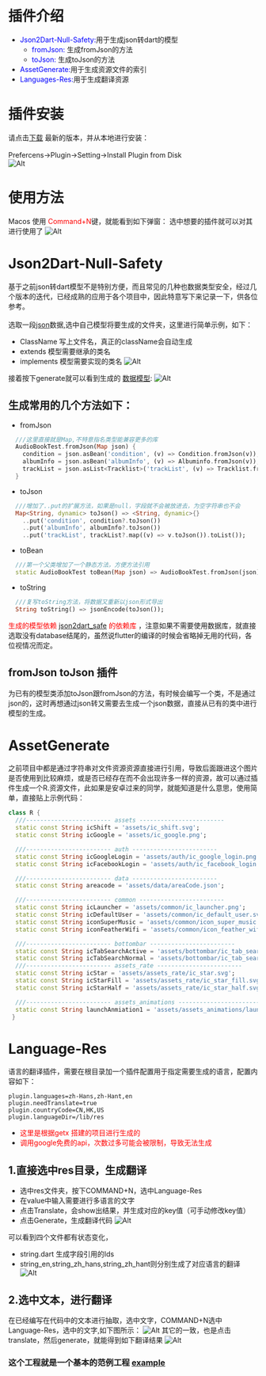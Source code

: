 # 插件介绍

- <font color=blue>Json2Dart-Null-Safety:</font>用于生成json转dart的模型
    - <font color=blue>fromJson: </font> 生成fromJson的方法
    - <font color=blue>toJson: </font> 生成toJson的方法
- <font color=blue>AssetGenerate:</font>用于生成资源文件的索引
- <font color=blue>Languages-Res:</font>用于生成翻译资源

# 插件安装

请点击[下载](https://github.com/fastcode555/JsonBeanGenerator/tree/master/publish_version) 最新的版本，并从本地进行安装：
</br></br>
Prefercens->Plugin->Setting->Install Plugin from Disk
</br>
![Alt](pic/install_from_plugin.png)

# 使用方法

Macos 使用 <font color=red>Command+N</font>键，就能看到如下弹窗： 选中想要的插件就可以对其进行使用了
![Alt](pic/generate_dialog.png)

# Json2Dart-Null-Safety

基于之前json转dart模型不是特别方便，而且常见的几种也数据类型安全，经过几个版本的迭代，已经成熟的应用于各个项目中，因此特意写下来记录一下，供各位参考。</br>
</br>
选取一段[json](pic/datas/audio_book.json)数据,选中自己模型将要生成的文件夹，这里进行简单示例，如下：

- ClassName 写上文件名，真正的className会自动生成
- extends 模型需要继承的类名
- implements 模型需要实现的类名
  ![Alt](pic/json_show_dialog.png)

接着按下generate就可以看到生成的 [数据模型](pic/datas/audio_book_test.dart):
![Alt](pic/json_generate_success.png)

## 生成常用的几个方法如下：

- fromJson

```dart
  ///这里直接就是Map,不特意指名类型能兼容更多的库
  AudioBookTest.fromJson(Map json) {
    condition = json.asBean('condition', (v) => Condition.fromJson(v));
    albumInfo = json.asBean('albumInfo', (v) => Albuminfo.fromJson(v));
    trackList = json.asList<Tracklist>('trackList', (v) => Tracklist.fromJson(v));
  }
```

- toJson

```dart
  ///增加了..put的扩展方法，如果是null，字段就不会被放进去，为空字符串也不会
  Map<String, dynamic> toJson() => <String, dynamic>{}
    ..put('condition', condition?.toJson())
    ..put('albumInfo', albumInfo?.toJson())
    ..put('trackList', trackList?.map((v) => v.toJson()).toList());
```

- toBean </br>

```dart
  ///第一个父类增加了一个静态方法，方便方法引用
  static AudioBookTest toBean(Map json) => AudioBookTest.fromJson(json);
```

- toString </br>

```dart
  ///复写toString方法，将数据又重新以json形式导出
  String toString() => jsonEncode(toJson());
```

<font color=red>生成的模型依赖 [json2dart_safe](https://pub.dev/packages/json2dart_safe/versions) 的依赖库</font>
，注意如果不需要使用数据库，就直接选取没有database结尾的，虽然说flutter的编译的时候会省略掉无用的代码，各位视情况而定。

## fromJson toJson 插件

为已有的模型类添加toJson跟fromJson的方法，有时候会编写一个类，不是通过json的，这时再想通过json转又需要去生成一个json数据，直接从已有的类中进行模型的生成。

# AssetGenerate
之前项目中都是通过字符串对文件资源资源直接进行引用，导致后面跟进这个图片是否使用到比较麻烦，或是否已经存在而不会出现许多一样的资源，故可以通过插件生成一个R.资源文件，此如果是安卓过来的同学，就能知道是什么意思，使用简单，直接贴上示例代码：
```dart
class R {
  ///------------------------ assets ------------------------
  static const String icShift = 'assets/ic_shift.svg';
  static const String icGoogle = 'assets/ic_google.png';

  ///------------------------ auth ------------------------
  static const String icGoogleLogin = 'assets/auth/ic_google_login.png';
  static const String icFacebookLogin = 'assets/auth/ic_facebook_login.png';

  ///------------------------ data ------------------------
  static const String areacode = 'assets/data/areaCode.json';

  ///------------------------ common ------------------------
  static const String icLauncher = 'assets/common/ic_launcher.png';
  static const String icDefaultUser = 'assets/common/ic_default_user.svg';
  static const String iconSuperMusic = 'assets/common/icon_super_music.png';
  static const String iconFeatherWifi = 'assets/common/icon_feather_wifi.png';

  ///------------------------ bottombar ------------------------
  static const String icTabSearchActive = 'assets/bottombar/ic_tab_search_active.svg';
  static const String icTabSearchNormal = 'assets/bottombar/ic_tab_search_normal.svg';
  ///------------------------ assets_rate ------------------------
  static const String icStar = 'assets/assets_rate/ic_star.svg';
  static const String icStarFill = 'assets/assets_rate/ic_star_fill.svg';
  static const String icStarHalf = 'assets/assets_rate/ic_star_half.svg';

  ///------------------------ assets_animations ------------------------
  static const String launchAnmiation1 = 'assets/assets_animations/launch_anmiation_1.png';
 }

```
# Language-Res
语言的翻译插件，需要在根目录加一个插件配置用于指定需要生成的语言，配置内容如下：
```properties
plugin.languages=zh-Hans,zh-Hant,en
plugin.needTranslate=true
plugin.countryCode=CN,HK,US
plugin.languageDir=/lib/res
```
- <font color=red>这里是根据getx 搭建的项目进行生成的</font>
- <font color=red>调用google免费的api，次数过多可能会被限制，导致无法生成</font>

## 1.直接选中res目录，生成翻译
- 选中res文件夹，按下COMMAND+N，选中Language-Res
- 在value中输入需要进行多语言的文字
- 点击Translate，会show出结果，并生成对应的key值（可手动修改key值）
- 点击Generate，生成翻译代码
![Alt](pic/language_example_1.png)

可以看到四个文件都有状态变化，
- string.dart 生成字段引用的Ids
- string_en,string_zh_hans,string_zh_hant则分别生成了对应语言的翻译
![Alt](pic/language_example_3.png)

## 2.选中文本，进行翻译
在已经编写在代码中的文本进行抽取，选中文字，COMMAND+N选中Language-Res，选中的文字,如下图所示：
![Alt](pic/language_example_4.png)
其它的一致，也是点击translate，然后generate，就能得到如下翻译结果
![Alt](pic/language_example_6.png)

### 这个工程就是一个基本的范例工程 [example](https://github.com/fastcode555/Json2Dart_Null_Safety/tree/develop_database/example)